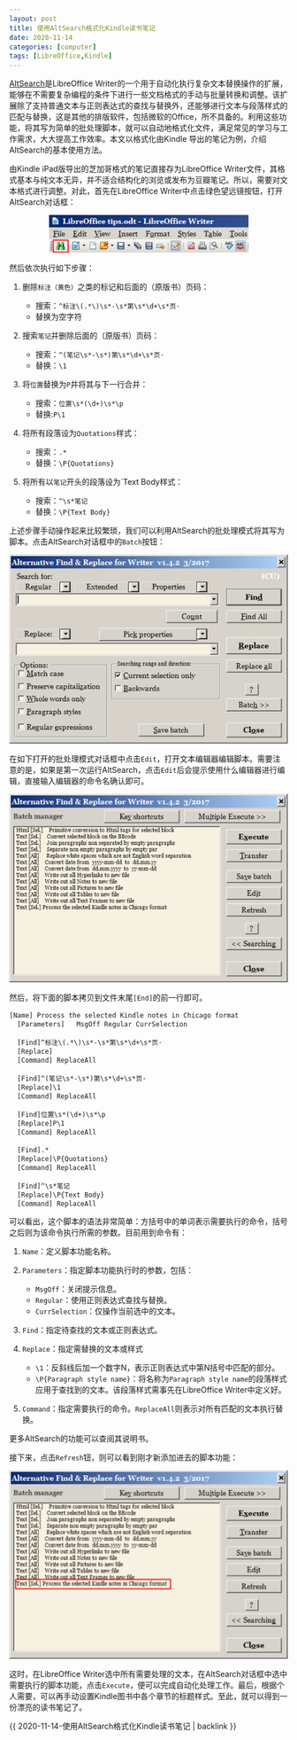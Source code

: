 ```yaml
---
layout: post
title: 使用AltSearch格式化Kindle读书笔记
date: 2020-11-14
categories: [computer]
tags: [LibreOffice,Kindle]
---
```


[AltSearch](https://extensions.libreoffice.org/extensions/alternative-dialog-find-replace-for-writer)是LibreOffice Writer的一个用于自动化执行复杂文本替换操作的扩展，能够在不需要复杂编程的条件下进行一些文档格式的手动与批量转换和调整。该扩展除了支持普通文本与正则表达式的查找与替换外，还能够进行文本与段落样式的匹配与替换，这是其他的排版软件，包括微软的Office，所不具备的。利用这些功能，将其写为简单的批处理脚本，就可以自动地格式化文件，满足常见的学习与工作需求，大大提高工作效率。本文以格式化由Kindle 导出的笔记为例，介绍AltSearch的基本使用方法。

由Kindle iPad版导出的芝加哥格式的笔记直接存为LibreOffice Writer文件，其格式基本与纯文本无异，并不适合结构化的浏览或发布为豆瓣笔记。所以，需要对文本格式进行调整。对此，首先在LibreOffice Writer中点击绿色望远镜按钮，打开AltSearch对话框：

<p align="center"><img src="/figures/p77551963.jpg" alt="" /></p>

然后依次执行如下步骤：

1. 删除`标注（黄色）`之类的标记和后面的（原版书）页码：

   - 搜索：`^标注\(.*\)\s*-\s*第\s*\d+\s*页·`
   - 替换为空字符

2. 搜索`笔记`并删除后面的（原版书）页码：

   - 搜索：`^(笔记\s*-\s*)第\s*\d+\s*页·`
   - 替换：`\1`

3. 将`位置`替换为`P`并将其与下一行合并：

   - 搜索：`位置\s*(\d+)\s*\p`
   - 替换:`P\1`

4. 将所有段落设为`Quotations`样式：

   - 搜索：`.*`
   - 替换：`\P{Quotations}`

5. 将所有以`笔记`开头的段落设为`Text Body样式：

   - 搜索：`^\s*笔记`
   - 替换：`\P{Text Body}`

上述步骤手动操作起来比较繁琐，我们可以利用AltSearch的批处理模式将其写为脚本。点击AltSearch对话框中的`Batch`按钮：

<p align="center"><img src="/figures/p77551961.jpg" alt="" /></p>

在如下打开的批处理模式对话框中点击`Edit`，打开文本编辑器编辑脚本。需要注意的是，如果是第一次运行AltSearch，点击`Edit`后会提示使用什么编辑器进行编辑，直接输入编辑器的命令名确认即可。

<p align="center"><img src="/figures/p77551966.jpg" alt="" /></p>

然后，将下面的脚本拷贝到文件末尾`[End]`的前一行即可。

```
[Name] Process the selected Kindle notes in Chicago format
  [Parameters]   MsgOff Regular CurrSelection

  [Find]^标注\(.*\)\s*-\s*第\s*\d+\s*页·
  [Replace]
  [Command] ReplaceAll

  [Find]^(笔记\s*-\s*)第\s*\d+\s*页·
  [Replace]\1
  [Command] ReplaceAll

  [Find]位置\s*(\d+)\s*\p
  [Replace]P\1 
  [Command] ReplaceAll
  
  [Find].*
  [Replace]\P{Quotations}
  [Command] ReplaceAll
  
  [Find]^\s*笔记
  [Replace]\P{Text Body}
  [Command] ReplaceAll
```

可以看出，这个脚本的语法非常简单：方括号中的单词表示需要执行的命令，括号之后则为该命令执行所需的参数。目前用到命令有：

1. `Name`：定义脚本功能名称。

2. `Parameters`：指定脚本功能执行时的参数，包括：

   - `MsgOff`：关闭提示信息。
   - `Regular`：使用正则表达式查找与替换。
   - `CurrSelection`：仅操作当前选中的文本。

3. `Find`：指定待查找的文本或正则表达式。

4. `Replace`：指定需替换的文本或样式

   - `\1`：反斜线后加一个数字N，表示正则表达式中第N括号中匹配的部分。
   - `\P{Paragraph style name}`：将名称为`Paragraph style name`的段落样式应用于查找到的文本。该段落样式需事先在LibreOffice Writer中定义好。

5. `Command`：指定需要执行的命令。`ReplaceAll`则表示对所有匹配的文本执行替换。

更多AltSearch的功能可以查阅其说明书。

接下来，点击`Refresh`钮，则可以看到刚才新添加进去的脚本功能：

<p align="center"><img src="/figures/p77551971.jpg" alt="" /></p>

这时，在LibreOffice Writer选中所有需要处理的文本，在AltSearch对话框中选中需要执行的脚本功能，点击`Execute`，便可以完成自动化处理工作。最后，根据个人需要，可以再手动设置Kindle图书中各个章节的标题样式。至此，就可以得到一份漂亮的读书笔记了。

{{ 2020-11-14-使用AltSearch格式化Kindle读书笔记 | backlink }}
